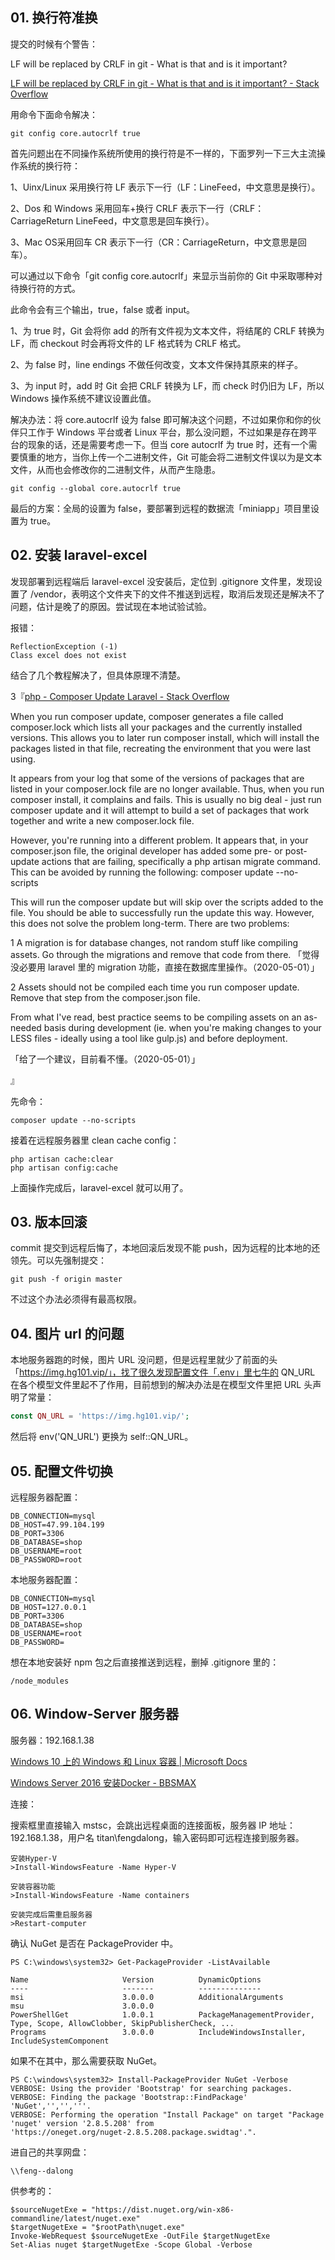 ## 01. 换行符准换

提交的时候有个警告：

LF will be replaced by CRLF in git - What is that and is it important?

[LF will be replaced by CRLF in git - What is that and is it important? - Stack Overflow](https://stackoverflow.com/questions/5834014/lf-will-be-replaced-by-crlf-in-git-what-is-that-and-is-it-important)

用命令下面命令解决：

    git config core.autocrlf true

首先问题出在不同操作系统所使用的换行符是不一样的，下面罗列一下三大主流操作系统的换行符：

1、Uinx/Linux 采用换行符 LF 表示下一行（LF：LineFeed，中文意思是换行）。

2、Dos 和 Windows 采用回车+换行 CRLF 表示下一行（CRLF：CarriageReturn LineFeed，中文意思是回车换行）。

3、Mac OS采用回车 CR 表示下一行（CR：CarriageReturn，中文意思是回车）。

可以通过以下命令「git config core.autocrlf」来显示当前你的 Git 中采取哪种对待换行符的方式。

此命令会有三个输出，true，false 或者 input。

 1、为 true 时，Git 会将你 add 的所有文件视为文本文件，将结尾的 CRLF 转换为 LF，而 checkout 时会再将文件的 LF 格式转为 CRLF 格式。

2、为 false 时，line endings 不做任何改变，文本文件保持其原来的样子。

3、为 input 时，add 时 Git 会把 CRLF 转换为 LF，而 check 时仍旧为 LF，所以 Windows 操作系统不建议设置此值。

解决办法：将 core.autocrlf 设为 false 即可解决这个问题，不过如果你和你的伙伴只工作于 Windows 平台或者 Linux 平台，那么没问题，不过如果是存在跨平台的现象的话，还是需要考虑一下。但当 core autocrlf 为 true 时，还有一个需要慎重的地方，当你上传一个二进制文件，Git 可能会将二进制文件误以为是文本文件，从而也会修改你的二进制文件，从而产生隐患。

    git config --global core.autocrlf true

最后的方案：全局的设置为 false，要部署到远程的数据流「miniapp」项目里设置为 true。

## 02. 安装 laravel-excel 

发现部署到远程端后 laravel-excel 没安装后，定位到 .gitignore 文件里，发现设置了 /vendor，表明这个文件夹下的文件不推送到远程，取消后发现还是解决不了问题，估计是晚了的原因。尝试现在本地试验试验。

报错：

```
ReflectionException (-1)
Class excel does not exist
```

结合了几个教程解决了，但具体原理不清楚。

3『[php - Composer Update Laravel - Stack Overflow](https://stackoverflow.com/questions/24782960/composer-update-laravel)

When you run composer update, composer generates a file called composer.lock which lists all your packages and the currently installed versions. This allows you to later run composer install, which will install the packages listed in that file, recreating the environment that you were last using.

It appears from your log that some of the versions of packages that are listed in your composer.lock file are no longer available. Thus, when you run composer install, it complains and fails. This is usually no big deal - just run composer update and it will attempt to build a set of packages that work together and write a new composer.lock file.

However, you're running into a different problem. It appears that, in your composer.json file, the original developer has added some pre- or post- update actions that are failing, specifically a php artisan migrate command. This can be avoided by running the following: composer update --no-scripts

This will run the composer update but will skip over the scripts added to the file. You should be able to successfully run the update this way. However, this does not solve the problem long-term. There are two problems:

1 A migration is for database changes, not random stuff like compiling assets. Go through the migrations and remove that code from there. 「觉得没必要用 laravel 里的 migration 功能，直接在数据库里操作。（2020-05-01）」

2 Assets should not be compiled each time you run composer update. Remove that step from the composer.json file.

From what I've read, best practice seems to be compiling assets on an as-needed basis during development (ie. when you're making changes to your LESS files - ideally using a tool like gulp.js) and before deployment.

「给了一个建议，目前看不懂。（2020-05-01）」

』

先命令：

    composer update --no-scripts

接着在远程服务器里 clean cache config：

```
php artisan cache:clear
php artisan config:cache
```

上面操作完成后，laravel-excel 就可以用了。

## 03. 版本回滚

commit 提交到远程后悔了，本地回滚后发现不能 push，因为远程的比本地的还领先。可以先强制提交：

    git push -f origin master
    
不过这个办法必须得有最高权限。

## 04. 图片 url 的问题

本地服务器跑的时候，图片 URL 没问题，但是远程里就少了前面的头「https://img.hg101.vip/」，找了很久发现配置文件「.env」里七牛的 QN_URL 在各个模型文件里起不了作用，目前想到的解决办法是在模型文件里把 URL 头声明了常量：

```php
const QN_URL = 'https://img.hg101.vip/'; 
```

然后将 env('QN_URL') 更换为 self::QN_URL。

## 05. 配置文件切换

远程服务器配置：

```
DB_CONNECTION=mysql
DB_HOST=47.99.104.199
DB_PORT=3306
DB_DATABASE=shop
DB_USERNAME=root
DB_PASSWORD=root
```

本地服务器配置：

```
DB_CONNECTION=mysql
DB_HOST=127.0.0.1
DB_PORT=3306
DB_DATABASE=shop
DB_USERNAME=root
DB_PASSWORD=
```

想在本地安装好 npm 包之后直接推送到远程，删掉 .gitignore 里的：

```
/node_modules
```

## 06. Window-Server 服务器

服务器：192.168.1.38

[Windows 10 上的 Windows 和 Linux 容器 | Microsoft Docs](https://docs.microsoft.com/zh-cn/virtualization/windowscontainers/quick-start/set-up-environment?tabs=Windows-Server)

[Windows Server 2016 安装Docker - BBSMAX](https://www.bbsmax.com/A/QW5YeK7q5m/)

连接：

搜索框里直接输入 mstsc，会跳出远程桌面的连接面板，服务器 IP 地址：192.168.1.38，用户名 titan\fengdalong，输入密码即可远程连接到服务器。

```·1q
安装Hyper-V
>Install-WindowsFeature -Name Hyper-V

安装容器功能
>Install-WindowsFeature -Name containers

安装完成后需重启服务器
>Restart-computer
```

确认 NuGet 是否在 PackageProvider 中。

```
PS C:\windows\system32> Get-PackageProvider -ListAvailable

Name                     Version          DynamicOptions
----                     -------          --------------
msi                      3.0.0.0          AdditionalArguments
msu                      3.0.0.0
PowerShellGet            1.0.0.1          PackageManagementProvider, Type, Scope, AllowClobber, SkipPublisherCheck, ...
Programs                 3.0.0.0          IncludeWindowsInstaller, IncludeSystemComponent
```

如果不在其中，那么需要获取 NuGet。

```
PS C:\windows\system32> Install-PackageProvider NuGet -Verbose
VERBOSE: Using the provider 'Bootstrap' for searching packages.
VERBOSE: Finding the package 'Bootstrap::FindPackage' 'NuGet','','','''.
VERBOSE: Performing the operation "Install Package" on target "Package 'nuget' version '2.8.5.208' from
'https://oneget.org/nuget-2.8.5.208.package.swidtag'.".
```

进自己的共享网盘：

```
\\feng--dalong
```

供参考的：

```
$sourceNugetExe = "https://dist.nuget.org/win-x86-commandline/latest/nuget.exe"
$targetNugetExe = "$rootPath\nuget.exe"
Invoke-WebRequest $sourceNugetExe -OutFile $targetNugetExe
Set-Alias nuget $targetNugetExe -Scope Global -Verbose
```

